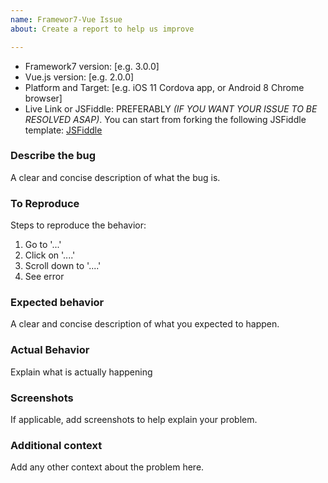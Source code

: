 ```yaml
---
name: Framewor7-Vue Issue
about: Create a report to help us improve

---
```


<!--
READ THIS BEFORE POSTING ISSUE:

Please, don't ask questions on GitHub! Do you want to ask a question? Are you looking for support? The Framework7 forum (http://forum.framework7.io) and Stack Overflow (http://stackoverflow.com/questions/tagged/framework7) are the best places for getting support

- If the issue is about Framework7 v1/v2 then it is more likely it will be closed because v1/v2 is not maintained anymore
- If the issue is related to Swiper, then please open it in Swiper repository at https://github.com/nolimits4web/Swiper
- If the issue is related to Dom7, then please open it in Dom7 repository at https://github.com/nolimits4web/Dom7
- If the issue is related to Template7, then please open it in Dom7 repository at https://github.com/nolimits4web/Template7
-->

* Framework7 version: [e.g. 3.0.0]
* Vue.js version: [e.g. 2.0.0]
* Platform and Target: [e.g. iOS 11 Cordova app, or Android 8 Chrome browser]
* Live Link or JSFiddle: PREFERABLY _(IF YOU WANT YOUR ISSUE TO BE RESOLVED ASAP)_. You can start from forking the following JSFiddle template: [JSFiddle](https://jsfiddle.net/nolimits4web/jcwzqovz/)

### Describe the bug
A clear and concise description of what the bug is.

### To Reproduce
Steps to reproduce the behavior:
1. Go to '...'
2. Click on '....'
3. Scroll down to '....'
4. See error

### Expected behavior
A clear and concise description of what you expected to happen.

### Actual Behavior
Explain what is actually happening

### Screenshots
If applicable, add screenshots to help explain your problem.

### Additional context
Add any other context about the problem here.
